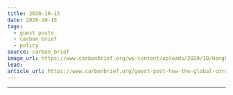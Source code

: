 ```yaml
---
title: 2020-10-15
date: 2020-10-15
tags: 
  - guest posts
  - carbon brief
  - policy
source: carbon_brief
image_url: https://www.carbonbrief.org/wp-content/uploads/2020/10/Hongkongers-wearing-surgical-masks-during-the-Covid-19-pandemic-583x372.jpg
lead: 
article_url: https://www.carbonbrief.org/guest-post-how-the-global-coronavirus-stimulus-could-put-paris-agreement-on-track
---
```


---
